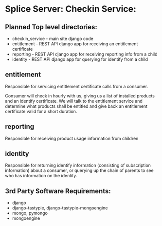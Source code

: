 Splice Server: Checkin Service:
===============================

Planned Top level directories:
----------------------
 * checkin_service - main site django code
 * entitlement - REST API django app for receiving an entitlement certificate
 * reporting   - REST API django app for receiving reporting info from a child
 * identity    - REST API django app for querying for identify from a child

entitlement
-----------
 
Responsible for servicing entitlement certificate calls from a consumer.  

Consumer will check in hourly with us, giving us a list of installed products and an identify certificate.  We will talk to the entitlement service and determine what products shall be entitled and give back an entitlement certificate valid for a short duration.

reporting
-----------
Responsible for receiving product usage information from children

identity
--------
Responsible for returning identify information (consisting of subscription information) about a consumer, or querying up the chain of parents to see who has information on the identity.


3rd Party Software Requirements:
--------------------------------
 * django
 * django-tastypie, django-tastypie-mongoengine
 * mongo, pymongo
 * mongoengine

